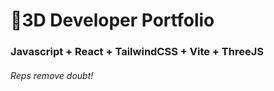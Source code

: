 # 🚀3D Developer Portfolio

### Javascript + React + TailwindCSS + Vite + ThreeJS
###### Reps remove doubt!
